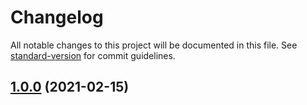 # Changelog

All notable changes to this project will be documented in this file. See [standard-version](https://github.com/conventional-changelog/standard-version) for commit guidelines.

## [1.0.0](https://github.com/InsertCoinAB/typeorm-scope/compare/v0.1.1...v1.0.0) (2021-02-15)
